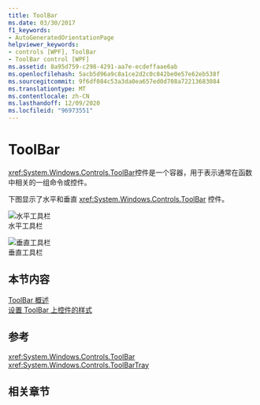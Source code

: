 ```yaml
---
title: ToolBar
ms.date: 03/30/2017
f1_keywords:
- AutoGeneratedOrientationPage
helpviewer_keywords:
- controls [WPF], ToolBar
- ToolBar control [WPF]
ms.assetid: 8a95d759-c298-4291-aa7e-ecdeffaae6ab
ms.openlocfilehash: 5acb5d96a9c8a1ce2d2c0c842be0e57e62eb538f
ms.sourcegitcommit: 9f6df084c53a3da0ea657ed0d708a72213683084
ms.translationtype: MT
ms.contentlocale: zh-CN
ms.lasthandoff: 12/09/2020
ms.locfileid: "96973551"
---
```

# <a name="toolbar"></a>ToolBar
<xref:System.Windows.Controls.ToolBar>控件是一个容器，用于表示通常在函数中相关的一组命令或控件。  
  
 下图显示了水平和垂直 <xref:System.Windows.Controls.ToolBar> 控件。  
  
 ![水平工具栏](./media/ss-ctl-horztoolbar.GIF "SS_CTL_horztoolbar")  
水平工具栏  
  
 ![垂直工具栏](./media/ss-ctl-verttoolbar.GIF "SS_CTL_verttoolbar")  
垂直工具栏  
  
## <a name="in-this-section"></a>本节内容  
 [ToolBar 概述](toolbar-overview.md)  
  [设置 ToolBar 上控件的样式](how-to-style-controls-on-a-toolbar.md)  
  
## <a name="reference"></a>参考  
 <xref:System.Windows.Controls.ToolBar>  
  <xref:System.Windows.Controls.ToolBarTray>  
  
## <a name="related-sections"></a>相关章节
